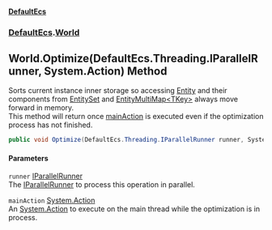 #### [DefaultEcs](./index.md 'index')
### [DefaultEcs](./DefaultEcs.md 'DefaultEcs').[World](./DefaultEcs-World.md 'DefaultEcs.World')
## World.Optimize(DefaultEcs.Threading.IParallelRunner, System.Action) Method
Sorts current instance inner storage so accessing [Entity](./DefaultEcs-Entity.md 'DefaultEcs.Entity') and their components from [EntitySet](./DefaultEcs-EntitySet.md 'DefaultEcs.EntitySet') and [EntityMultiMap&lt;TKey&gt;](./DefaultEcs-EntityMultiMap-TKey-.md 'DefaultEcs.EntityMultiMap&lt;TKey&gt;') always move forward in memory.  
This method will return once [mainAction](#DefaultEcs-World-Optimize(DefaultEcs-Threading-IParallelRunner_System-Action)-mainAction 'DefaultEcs.World.Optimize(DefaultEcs.Threading.IParallelRunner, System.Action).mainAction') is executed even if the optimization process has not finished.  
```csharp
public void Optimize(DefaultEcs.Threading.IParallelRunner runner, System.Action mainAction);
```
#### Parameters
<a name='DefaultEcs-World-Optimize(DefaultEcs-Threading-IParallelRunner_System-Action)-runner'></a>
`runner` [IParallelRunner](./DefaultEcs-Threading-IParallelRunner.md 'DefaultEcs.Threading.IParallelRunner')  
The [IParallelRunner](./DefaultEcs-Threading-IParallelRunner.md 'DefaultEcs.Threading.IParallelRunner') to process this operation in parallel.  
  
<a name='DefaultEcs-World-Optimize(DefaultEcs-Threading-IParallelRunner_System-Action)-mainAction'></a>
`mainAction` [System.Action](https://docs.microsoft.com/en-us/dotnet/api/System.Action 'System.Action')  
An [System.Action](https://docs.microsoft.com/en-us/dotnet/api/System.Action 'System.Action') to execute on the main thread while the optimization is in process.  
  
